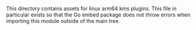 This directory contains assets for linux arm64 kms plugins. This file 
in particular exists so that the Go embed package does not throw errors 
when importing this module outside of the main tree.
